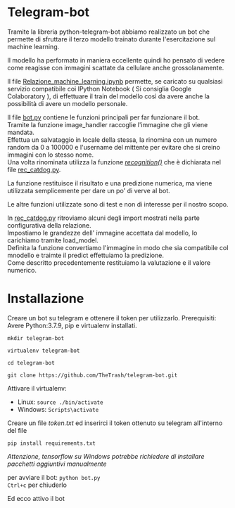 # Telegram-bot

Tramite la libreria python-telegram-bot abbiamo realizzato un bot che permette di sfruttare il terzo modello trainato durante l'esercitazione sul machine learning.

Il modello ha performato in maniera eccellente quindi ho pensato di vedere come reagisse con immagini scattate da cellulare anche grossolanamente.

Il file [Relazione_machine_learning.ipynb](Relazione_machine_learning.ipynb) permette, se caricato su qualsiasi servizio compatibile coi IPython Notebook ( Si consiglia Google Colaboratory ), di effettuare il train del modello così da avere anche la possibilità di avere un modello personale.

Il file [bot.py](bot.py) contiene le funzioni principali per far funzionare il bot.   
Tramite la funzione image_handler raccoglie l'immagine che gli viene mandata.  
Effettua un salvataggio in locale della stessa, la rinomina con un numero random da 0 a 100000 e l'username del mittente per evitare che si creino immagini con lo stesso nome.   
Una volta rinominata utilizza la funzione [*recognition()*](rec_catdog.py#15) che è dichiarata nel file [rec_catdog.py](rec_catdog.py).

La funzione restituisce il risultato e una predizione numerica, ma viene utilizzata semplicemente per dare un po' di verve al bot.

Le altre funzioni utilizzate sono di test e non di interesse per il nostro scopo.

In [rec_catdog.py](rec_catdog.py) ritroviamo alcuni degli import mostrati nella parte configurativa della relazione.  
Impostiamo le grandezze dell' immagine  accettata dal modello, lo carichiamo tramite load_model.  
Definita la funzione convertiamo l'immagine in modo che sia compatibile col mnodello e traimte il predict effettuiamo la predizione.  
Come descritto precedentemente restituiamo la valutazione e il valore numerico.

# Installazione
Creare un bot su telegram e ottenere il token per utilizzarlo.
Prerequisiti: Avere Python:3.7.9, pip e virtualenv installati.


`mkdir telegram-bot`

`virtualenv telegram-bot`

`cd telegram-bot`

`git clone https://github.com/TheTrash/telegram-bot.git`

Attivare il virtualenv:
- Linux: `source ./bin/activate`  
- Windows: `Scripts\activate`

Creare un file *token.txt* ed inserirci il token ottenuto su telegram all'interno del file

`pip install requirements.txt`

*Attenzione, tensorflow su Windows potrebbe richiedere di installare pacchetti aggiuntivi manualmente*

per avviare il bot: `python bot.py`  
`Ctrl+c` per chiuderlo

Ed ecco attivo il bot
